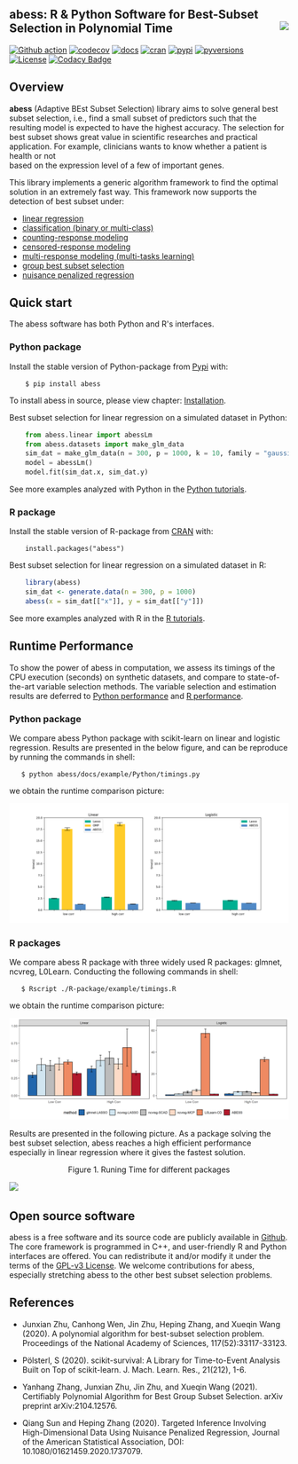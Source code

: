 abess: R & Python Software for Best-Subset Selection in Polynomial Time <img src='https://raw.githubusercontent.com/abess-team/abess/master/R-package/pkgdown/favicon/icon.png' align="right" height="120" /></a>
---

[![Github action](https://github.com/abess-team/abess/actions/workflows/main.yml/badge.svg)](https://github.com/abess-team/abess/actions)
[![codecov](https://codecov.io/gh/abess-team/abess/branch/master/graph/badge.svg?token=LK56LHXV00)](https://codecov.io/gh/abess-team/abess)
[![docs](https://readthedocs.org/projects/abess/badge/?version=latest)](https://abess.readthedocs.io/en/latest/?badge=latest)
[![cran](https://img.shields.io/cran/v/abess?logo=R)](https://cran.r-project.org/package=abess)
[![pypi](https://badge.fury.io/py/abess.svg)](https://badge.fury.io/py/abess)
[![pyversions](https://img.shields.io/pypi/pyversions/abess)](https://img.shields.io/pypi/pyversions/abess)
[![License](https://img.shields.io/badge/License-GPL%20v3-blue.svg)](http://www.gnu.org/licenses/gpl-3.0)
[![Codacy Badge](https://app.codacy.com/project/badge/Grade/3f6e60a3a3e44699a033159633981b76)](https://www.codacy.com/gh/abess-team/abess/dashboard?utm_source=github.com&amp;utm_medium=referral&amp;utm_content=abess-team/abess&amp;utm_campaign=Badge_Grade)
<!-- [![Build Status](https://travis-ci.com/abess-team/abess.svg?branch=master)](https://travis-ci.com/abess-team/abess) -->

## Overview
**abess** (Adaptive BEst Subset Selection) library aims to solve general best subset selection, i.e., 
find a small subset of predictors such that the resulting model is expected to have the highest accuracy. 
The selection for best subset shows great value in scientific researches and practical application. 
For example, clinicians wants to know whether a patient is health or not  
based on the expression level of a few of important genes.

This library implements a generic algorithm framework to find the optimal solution in an extremely fast way.
This framework now supports the detection of best subset under: 

-  [linear regression](https://abess.readthedocs.io/en/latest/Tutorial/LinearRegression.html)
-  [classification (binary or multi-class)](https://abess.readthedocs.io/en/latest/Tutorial/logi_and_multiclass.html)
-  [counting-response modeling](https://abess.readthedocs.io/en/latest/Tutorial/PoissonRegression.html)
-  [censored-response modeling](https://abess.readthedocs.io/en/latest/Tutorial/CoxRegression.html)
-  [multi-response modeling (multi-tasks learning)](https://abess.readthedocs.io/en/latest/Tutorial/MultiTaskLearning.html)
-  [group best subset selection](https://abess.readthedocs.io/en/latest/Tutorial/advanced_features.html#Best-group-subset-selection)
-  [nuisance penalized regression](https://abess.readthedocs.io/en/latest/Tutorial/advanced_features.html#Nuisance-Regression)


## Quick start

The abess software has both Python and R's interfaces. 

### Python package

Install the stable version of Python-package from [Pypi](https://pypi.org/project/abess/) with:

```shell
    $ pip install abess
```

To install abess in source, please view chapter: [Installation](https://abess.readthedocs.io/en/latest/Installation.html).

Best subset selection for linear regression on a simulated dataset in Python:    

```python
    from abess.linear import abessLm
    from abess.datasets import make_glm_data
    sim_dat = make_glm_data(n = 300, p = 1000, k = 10, family = "gaussian")
    model = abessLm()
    model.fit(sim_dat.x, sim_dat.y)
```


See more examples analyzed with Python in the [Python tutorials](https://abess.readthedocs.io/en/latest/Tutorial/index.html).


### R package

Install the stable version of R-package from [CRAN](https://cran.r-project.org/web/packages/abess) with:

```shell
	install.packages("abess")
```

Best subset selection for linear regression on a simulated dataset in R:

```r
	library(abess)
    sim_dat <- generate.data(n = 300, p = 1000)
    abess(x = sim_dat[["x"]], y = sim_dat[["y"]])
```

See more examples analyzed with R in the [R tutorials](https://abess-team.github.io/abess/articles/).


## Runtime Performance

To show the power of abess in computation, we assess its timings of the CPU execution (seconds) on synthetic datasets, and compare to state-of-the-art variable selection methods. The variable selection and estimation results are deferred to [Python performance](https://abess.readthedocs.io/en/latest/Tutorial/power_of_abess.html) and [R performance](https://abess-team.github.io/abess/articles/v11-power-of-abess.html).

### Python package   

We compare abess Python package with scikit-learn on linear and logistic regression.
Results are presented in the below figure, and can be reproduce by running the commands in shell:

```shell
   $ python abess/docs/example/Python/timings.py
```

we obtain the runtime comparison picture:

![](./docs/perform/timings.png)

### R packages

We compare abess R package with three widely used R packages: glmnet, ncvreg, L0Learn. 
Conducting the following commands in shell: 

```shell
   $ Rscript ./R-package/example/timings.R
```

we obtain the runtime comparison picture:

![](docs/perform/Rtimings.png)

Results are presented in the following picture. As a package solving the best subset selection, abess reaches a high efficient performance especially in linear regression where it gives the fastest solution.


<center> Figure 1. Runing Time for different packages </center>

<!--![avatar](R-package/vignettes/readmeTiming.png)-->
<img src='https://raw.githubusercontent.com/abess-team/abess/master/docs/perform/Rtimings.png'/></a>
<!-- <center> Table 1. Results of Linear Rgression </center>

|           |              | Coef Err       | RPE              | TPR          | FPR          | MCC          |
|-----------|--------------|----------------|------------------|--------------|--------------|--------------|
| Low Corr  | glmnet-LASSO | 4.678(0.707)   | 0.031(0.001)     | 0.988(0.033) | 0(0)         | 0.994(0.017) |
|           | ncvreg-LASSO | 12.367(1.33)   | 0.082(0.01)      | 0.965(0.059) | 0(0)         | 0.982(0.031) |
|           | ncvreg-SCAD  | 2.951(1.983)   | 0.022(0.012)     | 0.962(0.063) | 0(0)         | 0.98(0.034)  |
|           | ncvreg-MCP   | 1.981(1.623)   | 0.016(0.009)     | 0.962(0.063) | 0(0)         | 0.98(0.034)  |
|           | L0Learn-CD   | 0.225(0.032)   | 0.007(0.001)     | 1(0)         | 0.001(0.001) | 0.944(0.023) |
|           | ABESS        | 0.156(0.042)   | 0.007(0.001)     | 1(0)         | 0(0)         | 0.995(0.016) |
| High Corr | glmnet-LASSO | 4.447(0.833)   | 0.031(0.001)     | 0.989(0.031) | 0.001(0.002) | 0.936(0.061) |
|           | ncvreg-LASSO | 7.372(1.271)   | 0.052(0.001)     | 0.98(0.047)  | 0.001(0.001) | 0.955(0.052) |
|           | ncvreg-SCAD  | 74.965(18.783) | 0.115(0.018)     | 0.664(0.128) | 0(0)         | 0.81(0.08)   |
|           | ncvreg-MCP   | 58.82(14.013)  | 0.09(0.017)      | 0.577(0.072) | 0(0)         | 0.756(0.048) |
|           | L0Learn-CD   | 0.806(0.373)   | 0.003(0.001)     | 1(0)         | 0.019(0.024) | 0.688(0.188) |
|           | ABESS        | 0.255(0.075)   | 0.003(0.001)     | 1(0)         | 0(0)         | 0.996(0.013) |


<center> Table 2. Results of Logistic Regression </center>


|           |              | Coef Err       | AUC              | TPR          | FPR          | MCC          |
|-----------|--------------|----------------|------------------|--------------|--------------|--------------|
| Low Corr  | glmnet-LASSO | 12.566(1.902)  | 0.98(0.006)      | 0.999(0.01)  | 0.119(0.017) | 0.264(0.021) |
|           | ncvreg-LASSO | 13.228(1.775)  | 0.983(0.005)     | 0.999(0.01)  | 0.095(0.01)  | 0.296(0.017) |
|           | ncvreg-SCAD  | 3.948(2.504)   | 0.994(0.003)     | 0.999(0.01)  | 0.006(0.005) | 0.803(0.117) |
|           | ncvreg-MCP   | 3.773(2.02)    | 0.994(0.002)     | 0.995(0.022) | 0.001(0.002) | 0.951(0.061) |
|           | L0Learn-CD   | 2.636(1.402)   | 0.995(0.003)     | 0.983(0.04)  | 0(0)         | 0.987(0.024) |
|           | ABESS        | 5.842(7.22)    | 0.994(0.003)     | 0.98(0.045)  | 0(0)         | 0.989(0.024) |
| High Corr | glmnet-LASSO | 14.822(1.976)  | 0.993(0.003)     | 0.792(0.114) | 0.044(0.008) | 0.339(0.063) |
|           | ncvreg-LASSO | 15.907(1.892)  | 0.992(0.003)     | 0.742(0.13)  | 0.038(0.008) | 0.342(0.074) |
|           | ncvreg-SCAD  | 15.895(1.903)  | 0.992(0.003)     | 0.742(0.13)  | 0.038(0.008) | 0.343(0.075) |
|           | ncvreg-MCP   | 15.303(1.964)  | 0.992(0.004)     | 0.663(0.143) | 0.014(0.004) | 0.46(0.109)  |
|           | L0Learn-CD   | 14.277(2.969)  | 0.98(0.011)      | 0.295(0.148) | 0.003(0.002) | 0.375(0.172) |
|           | ABESS        | 13.733(2.649)  | 0.978(0.013)     | 0.321(0.142) | 0.002(0.006) | 0.473(0.176) |


<center> Table 3. Results of Poisson Regression </center>

|           |              | Coef Err       | RPE              | TPR          | FPR          | MCC          |
|-----------|--------------|----------------|------------------|--------------|--------------|--------------|
| Low Corr  | glmnet-LASSO | 1.353(1.081)   | 10.548(36.648)   | 0.928(0.102) | 0.045(0.016) | 0.397(0.045) |
|           | ncvreg-LASSO | 2.929(1.793)   | 12.255(37.967)   | 0.717(0.231) | 0.024(0.008) | 0.396(0.096) |
|           | ncvreg-SCAD  | 1.376(1.371)   | 11.338(37.8)     | 0.733(0.228) | 0.002(0.003) | 0.754(0.214) |
|           | ncvreg-MCP   | 1.298(1.198)   | 12.283(38.226)   | 0.668(0.234) | 0.001(0.001) | 0.736(0.211) |
|           | ABESS        | 0.918(2.503)   | 97.004(760.852)  | 0.894(0.216) | 0.012(0.019) | 0.735(0.27)  |
| High Corr | glmnet-LASSO | 1.551(1.556)   | 139.184(776.926) | 0.782(0.237) | 0.037(0.02)  | 0.372(0.104) |
|           | ncvreg-LASSO | 3.255(2.655)   | 148.255(785.144) | 0.491(0.367) | 0.014(0.011) | 0.324(0.217) |
|           | ncvreg-SCAD  | 2.09(2.621)    | 162.707(808.582) | 0.523(0.38)  | 0.002(0.002) | 0.566(0.386) |
|           | ncvreg-MCP   | 1.745(1.988)   | 143.399(798.914) | 0.538(0.369) | 0.001(0.002) | 0.592(0.375) |
|           | ABESS        | 0.212(0.283)   | 48.972(414.901)  | 0.923(0.101) | 0.011(0.018) | 0.784(0.217) | -->




## Open source software     

abess is a free software and its source code are publicly available in [Github](https://github.com/abess-team/abess).  
The core framework is programmed in C++, and user-friendly R and Python interfaces are offered.
You can redistribute it and/or modify it under the terms of the [GPL-v3 License](https://www.gnu.org/licenses/gpl-3.0.html). 
We welcome contributions for abess, especially stretching abess to the other best subset selection problems. 

## References

- Junxian Zhu, Canhong Wen, Jin Zhu, Heping Zhang, and Xueqin Wang (2020). A polynomial algorithm for best-subset selection problem. Proceedings of the National Academy of Sciences, 117(52):33117-33123.

- Pölsterl, S (2020). scikit-survival: A Library for Time-to-Event Analysis Built on Top of scikit-learn. J. Mach. Learn. Res., 21(212), 1-6.

- Yanhang Zhang, Junxian Zhu, Jin Zhu, and Xueqin Wang (2021). Certifiably Polynomial Algorithm for Best Group Subset Selection. arXiv preprint arXiv:2104.12576.

- Qiang Sun and Heping Zhang (2020). Targeted Inference Involving High-Dimensional Data Using Nuisance Penalized Regression, Journal of the American Statistical Association, DOI: 10.1080/01621459.2020.1737079.
